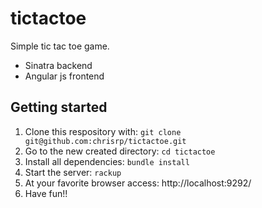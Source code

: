 # tictactoe

Simple tic tac toe game.

* Sinatra backend
* Angular js frontend

## Getting started
1. Clone this respository with: `git clone git@github.com:chrisrp/tictactoe.git`
2. Go to the new created directory: `cd tictactoe` 
3. Install all dependencies: `bundle install`
4. Start the server: `rackup`
4. At your favorite browser access: http://localhost:9292/
5. Have fun!!
